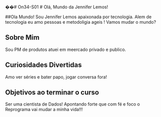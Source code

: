 ��#   O n 3 4 - S 0 1 
 # Olá, Mundo da Jennifer Lemos!

##Ola Mundo! Sou Jennifer Lemos apaixonada por tecnologia.
Alem de tecnologia eu amo pessoas e metodoligia ageis !
Vamos mudar o mundo?

## Sobre Mim 
Sou PM de produtos atuei em meercado privado e publico.

## Curiosidades Divertidas
Amo ver séries e bater papo, jogar conversa fora!

## Objetivos ao terminar o curso
Ser uma cientista de Dados!
Apontando forte que com fé e foco o Reprograma vai mudar a minha vida!!!
 
